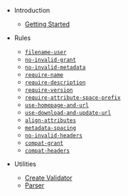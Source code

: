 <!-- markdownlint-disable first-line-heading -->

- Introduction

  - [Getting Started](README.md)

- Rules

  - [`filename-user`](rules/filename-user.md)
  - [`no-invalid-grant`](rules/no-invalid-grant.md)
  - [`no-invalid-metadata`](rules/no-invalid-metadata.md)
  - [`require-name`](rules/require-name.md)
  - [`require-description`](rules/require-description.md)
  - [`require-version`](rules/require-version.md)
  - [`require-attribute-space-prefix`](rules/require-attribute-space-prefix.md)
  - [`use-homepage-and-url`](rules/use-homepage-and-url.md)
  - [`use-download-and-update-url`](rules/use-download-and-update-url.md)
  - [`align-attributes`](rules/align-attributes.md)
  - [`metadata-spacing`](rules/metadata-spacing.md)
  - [`no-invalid-headers`](rules/no-invalid-headers.md)
  - [`compat-grant`](rules/compat-grant.md)
  - [`compat-headers`](rules/compat-headers.md)

- Utilities
  - [Create Validator](utils/createValidator.md)
  - [Parser](utils/parser.md)
